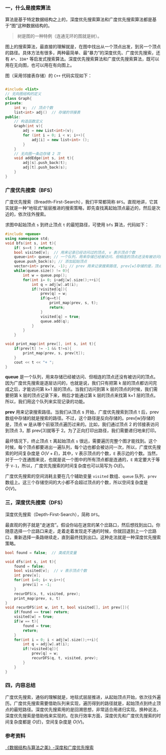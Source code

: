 ### 一，什么是搜索算法

算法是基于特定数据结构之上的，深度优先搜索算法和广度优先搜索算法都是基于“图”这种数据结构的。

> 树是图的一种特例（连通无环的图就是树）。

图上的搜索算法，最直接的理解就是，在图中找出从一个顶点出发，到另一个顶点的路径。具体方法有很多，两种最简单、最“暴力”的深度优先、广度优先搜索，还有 `A*`、`IDA*` 等启发式搜索算法。深度优先搜索算法和广度优先搜索算法，既可以用在无向图，也可以用在有向图上。

图（采用邻接表存储）的 `C++` 代码实现如下：

```cpp

#include <list>
// 无向图结构的定义
class Graph{
private:
    int v;  // 顶点个数
    list<int> adj()  // 存储的邻接表
public:
    // 构造函数定义
    Graph(int v){
        adj = new List<int>(v);
        for (int i = 0; i < v; i++){
            adj[i] = new list<int> ();
        }
    }
    // 无向图一条边存储 2 次
    void addEdge(int s, int t){
        adj[s].push_back(t);
        adj[t].push_back(s);
    }
}
```

### 广度优先搜索（BFS）

广度优先搜索（Breadth-First-Search），我们平常都简称 `BFS`。直观地讲，它其实就是一种“地毯式”层层推进的搜索策略，即先查找离起始顶点最近的，然后是次近的，依次往外搜索。

求图中起始顶点 `s` 到终止顶点 `t` 的最短路径，可使用 `bfs` 算法，代码如下：

```cpp
#include <queue>
using namespace std;
void bfs(int s, int t){
    if( s==t ) return;
    bool visited[v];  // 用来记录已经访问过的顶点, v 表示顶点个数
    queue<int> queue; // 一个队列，用来存储已经被访问、但相连的顶点还没有被访问的顶点。
    queue.push_back(s); // 添加起始顶点
    vector<int> prev(v, -1); // prev 用来记录搜索路径, prev[w]存储的是，顶点 w 是从哪个前驱顶点遍历过来的。
    while(queue.size() != 0){
        int w = queue.pop();
        for(int i= 0; i<adj[w].size();++i){
            int q = adj[w].at(i);
            if(!visited[q]){
                prev[q] = w;
                if(q==t){
                    print_map(prev, s, t);
                    return;
                }
                visited[q] = true;
                queue.add(q);
            }
        }
    }

void print_map(int prev[], int s, int t){
    if(prev[t] != -1 && t!=s){
        print_map(prev, s, prev[t]);
    }
    cout << t << "+ ";
}
```

**queue** 是一个队列，用来存储已经被访问、但相连的顶点还没有被访问的顶点。因为广度优先搜索是逐层访问的，也就是说，我们只有把第 k 层的顶点都访问完成之后，才能访问第 k+1 层的顶点。当我们访问到第 k 层的顶点的时候，我们需要把第 k 层的顶点记录下来，稍后才能通过第 k 层的顶点来找第 k+1 层的顶点。所以，我们用这个队列来实现记录的功能。

**prev** 用来记录搜索路径。当我们从顶点 s 开始，广度优先搜索到顶点 t 后，prev 数组中存储的就是搜索的路径。不过，这个路径是反向存储的。prev[w]存储的是，顶点 w 是从哪个前驱顶点遍历过来的。比如，我们通过顶点 2 的邻接表访问到顶点 3，那 prev[3]就等于 2。为了正向打印出路径，我们需要递归地来打印。

最坏情况下，终止顶点 `t` 离起始顶点 `s` 很远，需要遍历完整个图才能找到。这个时候，每个顶点都要进出一遍队列，每个边也都会被访问一次，所以，广度优先搜索的时间复杂度是 $O(V+E)$，其中，`V` 表示顶点的个数，`E` 表示边的个数。当然，对于一个连通图来说，也就是说一个图中的所有顶点都是连通的，`E` 肯定要大于等于 `V-1`，所以，广度优先搜索的时间复杂度也可以简写为 $O(E)$。

广度优先搜索的空间消耗主要在几个辅助变量 `visited` 数组、`queue` 队列、`prev` 数组上。这三个存储空间的大小都不会超过顶点的个数，所以空间复杂度是 $O(V)$。

### 三，深度优先搜索（DFS）

深度优先搜索（Depth-First-Search），简称 `DFS`。

最直观的例子就是“走迷宫”。假设你站在迷宫的某个岔路口，然后想找到出口。你随意选择一个岔路口来走，走着走着发现走不通的时候，你就回退到上一个岔路口，重新选择一条路继续走，直到最终找到出口。这种走法就是一种深度优先搜索策略。

```cpp
bool found = false;  // 类成员变量

void dfs(int s, int t){
    found = false;
    bool visited[v];  // v 表示顶点个数
    int prev[v];
    for(int i=0; i< v;i++){
        prev[i] = -1;
    }
    recurDFS(s, t, visited, prev);
    print_map(prev, s, t)
}
void recurDFS(int w, int t, bool visited[], int prev[]){
    if(found == true) return;
    visited[w] = true;
    if(w == t){
        found = true;
        return;
    }
    for(int i = 0; i < adj[w].size();++i){
        int q = adj[w].at(i);
        if(!visited[q]){
            prev[q] = w;
            recurDFS(q, t, visited, prev);
        }
    }
}
```

### 四，内容总结

广度优先搜索，通俗的理解就是，地毯式层层推进，从起始顶点开始，依次往外遍历。广度优先搜索需要借助队列来实现，遍历得到的路径就是，起始顶点到终止顶点的最短路径。深度优先搜索用的是回溯思想，非常适合用递归实现。换种说法，深度优先搜索是借助栈来实现的。在执行效率方面，深度优先和广度优先搜索的时间复杂度都是 $O(E)$，空间复杂度是 $O(V)$。

### 参考资料

[《数据结构与算法之美》-深度和广度优先搜索](https://time.geekbang.org/column/article/70891)